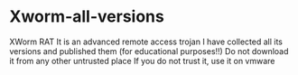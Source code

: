 # Xworm-all-versions
XWorm RAT  It is an advanced remote access trojan  I have collected all its versions and published them (for educational purposes!!)  Do not download it from any other untrusted place  If you do not trust it, use it on vmware
